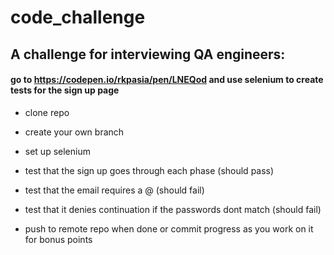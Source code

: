 # code_challenge
## A challenge for interviewing QA engineers:

#### go to https://codepen.io/rkpasia/pen/LNEQod and use selenium to create tests for the sign up page

* clone repo

* create your own branch

* set up selenium

* test that the sign up goes through each phase (should pass)

* test that the email requires a @ (should fail)

* test that it denies continuation if the passwords dont match (should fail)

* push to remote repo when done or commit progress as you work on it for bonus points
